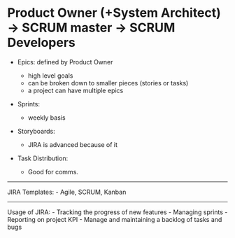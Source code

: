  # Product Owner (+System Architect) -> SCRUM master -> SCRUM Developers

- Epics: defined by Product Owner
	- high level goals
	- can be broken down to smaller pieces (stories or tasks)
	- a project can have multiple epics

- Sprints:
	- weekly basis

- Storyboards:
	- JIRA is advanced because of it

- Task Distribution:
	- Good for comms.
------------------------------------------------------------------
JIRA Templates:
	- Agile, SCRUM, Kanban
	
------------
Usage of JIRA:
	- Tracking the progress of new features
	- Managing sprints
	- Reporting on project KPI
	- Manage and maintaining a backlog of tasks and bugs
